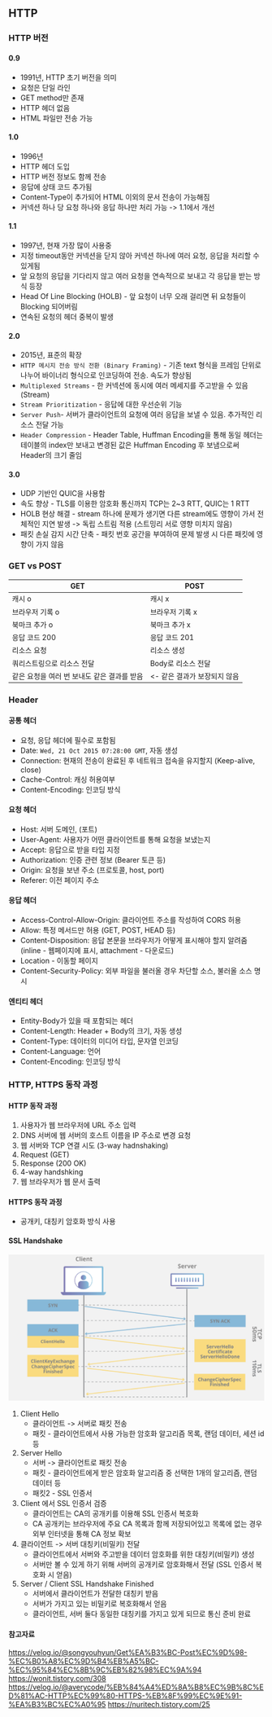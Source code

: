 ## HTTP

### HTTP 버전

#### 0.9

- 1991년, HTTP 초기 버전을 의미
- 요청은 단일 라인
- GET method만 존재
- HTTP 헤더 없음
- HTML 파일만 전송 가능

#### 1.0

- 1996년
- HTTP 헤더 도입
- HTTP 버전 정보도 함께 전송
- 응답에 상태 코드 추가됨
- Content-Type이 추가되어 HTML 이외의 문서 전송이 가능해짐
- 커넥션 하나 당 요청 하나와 응답 하나만 처리 가능 -> 1.1에서 개선

#### 1.1

- 1997년, 현재 가장 많이 사용중
- 지정 timeout동안 커넥션을 닫지 않아 커넥션 하나에 여러 요청, 응답을 처리할 수 있게됨
- 앞 요청의 응답을 기다리지 않고 여러 요청을 연속적으로 보내고 각 응답을 받는 방식 등장
- Head Of Line Blocking (HOLB) - 앞 요청이 너무 오래 걸리면 뒤 요청들이 Blocking 되어버림
- 연속된 요청의 헤더 중복이 발생

#### 2.0

- 2015년, 표준의 확장
- `HTTP 메시지 전송 방식 전환 (Binary Framing)` - 기존 text 형식을 프레임 단위로 나누어 바이너리 형식으로 인코딩하여 전송. 속도가 향상됨
- `Multiplexed Streams` - 한 커넥션에 동시에 여러 메세지를 주고받을 수 있음 (Stream)
- `Stream Prioritization` - 응답에 대한 우선순위 기능
- `Server Push`- 서버가 클라이언트의 요청에 여러 응답을 보낼 수 있음. 추가적인 리소스 전달 가능
- `Header Compression` - Header Table, Huffman Encoding을 통해 동일 헤더는 테이블의 index만 보내고 변경된 값은 Huffman Encoding 후 보냄으로써 Header의 크기 줄임

#### 3.0

- UDP 기반인 QUIC을 사용함
- 속도 향상 - TLS를 이용한 암호화 통신까지 TCP는 2~3 RTT, QUIC는 1 RTT
- HOLB 현상 해결 - stream 하나에 문제가 생기면 다른 stream에도 영향이 가서 전체적인 지연 발생 -> 독립 스트림 적용 (스트밍리 서로 영향 미치지 않음)
- 패킷 손실 감지 시간 단축 - 패킷 번호 공간을 부여하여 문제 발생 시 다른 패킷에 영향이 가지 않음

### GET vs POST

| GET                                         | POST                         |
| ------------------------------------------- | ---------------------------- |
| 캐시 o                                      | 캐시 x                       |
| 브라우저 기록 o                             | 브라우저 기록 x              |
| 북마크 추가 o                               | 북마크 추가 x                |
| 응답 코드 200                               | 응답 코드 201                |
| 리소스 요청                                 | 리소스 생성                  |
| 쿼리스트링으로 리소스 전달                  | Body로 리소스 전달           |
| 같은 요청을 여러 번 보내도 같은 결과를 받음 | <- 같은 결과가 보장되지 않음 |

### Header

#### 공통 헤더

- 요청, 응답 헤더에 필수로 포함됨
- Date: `Wed, 21 Oct 2015 07:28:00 GMT`, 자동 생성
- Connection: 현재의 전송이 완료된 후 네트워크 접속을 유지할지 (Keep-alive, close)
- Cache-Control: 캐싱 허용여부
- Content-Encoding: 인코딩 방식

#### 요청 헤더

- Host: 서버 도메인, (포트)
- User-Agent: 사용자가 어떤 클라이언트를 통해 요청을 보냈는지
- Accept: 응답으로 받을 타입 지정
- Authorization: 인증 관련 정보 (Bearer 토큰 등)
- Origin: 요청을 보낸 주소 (프로토콜, host, port)
- Referer: 이전 페이지 주소

#### 응답 헤더

- Access-Control-Allow-Origin: 클라이언트 주소를 작성하여 CORS 허용
- Allow: 특정 메서드만 허용 (GET, POST, HEAD 등)
- Content-Disposition: 응답 본문을 브라우저가 어떻게 표시해야 할지 알려줌 (inline - 웹페이지에 표시, attachment - 다운로드)
- Location - 이동할 페이지
- Content-Security-Policy: 외부 파일을 불러올 경우 차단할 소스, 불러올 소스 명시

#### 엔티티 헤더

- Entity-Body가 있을 때 포함되는 헤더
- Content-Length: Header + Body의 크기, 자동 생성
- Content-Type: 데이터의 미디어 타입, 문자열 인코딩
- Content-Language: 언어
- Content-Encoding: 인코딩 방식

### HTTP, HTTPS 동작 과정

#### HTTP 동작 과정

1. 사용자가 웹 브라우저에 URL 주소 입력
2. DNS 서버에 웹 서버의 호스트 이름을 IP 주소로 변경 요청
3. 웹 서버와 TCP 연결 시도 (3-way hadnshaking)
4. Request (GET)
5. Response (200 OK)
6. 4-way handshking
7. 웹 브라우저가 웹 문서 출력

#### HTTPS 동작 과정

- 공개키, 대칭키 암호화 방식 사용

#### SSL Handshake

<img src='../image/ssl-handshake.png'>

1. Client Hello
   - 클라이언트 -> 서버로 패킷 전송
   - 패킷 - 클라이언트에서 사용 가능한 암호화 알고리즘 목록, 랜덤 데이터, 세션 id 등
2. Server Hello
   - 서버 -> 클라이언트로 패킷 전송
   - 패킷 - 클라이언트에게 받은 암호화 알고리즘 중 선택한 1개의 알고리즘, 랜덤 데이터 등
   - 패킷2 - SSL 인증서
3. Client 에서 SSL 인증서 검증
   - 클라이언트는 CA의 공개키를 이용해 SSL 인증서 복호화
   - CA 공개키는 브라우저에 주요 CA 목록과 함께 저장되어있고 목록에 없는 경우 외부 인터넷을 통해 CA 정보 확보
4. 클라이언트 -> 서버 대칭키(비밀키) 전달
   - 클라이언트에서 서버와 주고받을 데이터 암호화를 위한 대칭키(비밀키) 생성
   - 서버만 볼 수 있게 하기 위해 서버의 공개키로 암호화해서 전달 (SSL 인증서 복호화 시 얻음)
5. Server / Client SSL Handshake Finished
   - 서버에서 클라이언트가 전달한 대칭키 받음
   - 서버가 가지고 있는 비밀키로 복호화해서 얻음
   - 클라이언트, 서버 둘다 동일한 대칭키를 가지고 있게 되므로 통신 준비 완료

#### 참고자료

https://velog.io/@songyouhyun/Get%EA%B3%BC-Post%EC%9D%98-%EC%B0%A8%EC%9D%B4%EB%A5%BC-%EC%95%84%EC%8B%9C%EB%82%98%EC%9A%94
https://wonit.tistory.com/308
https://velog.io/@averycode/%EB%84%A4%ED%8A%B8%EC%9B%8C%ED%81%AC-HTTP%EC%99%80-HTTPS-%EB%8F%99%EC%9E%91-%EA%B3%BC%EC%A0%95
https://nuritech.tistory.com/25
